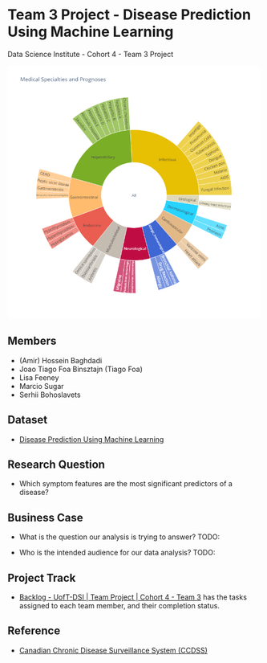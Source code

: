 # Team 3 Project - Disease Prediction Using Machine Learning
Data Science Institute - Cohort 4 - Team 3 Project 

![Prognoses grouped by Medical Specialty - Sunburst Plot](img/sunburst.png)

## Members
- (Amir) Hossein Baghdadi 
- Joao Tiago Foa Binsztajn (Tiago Foa)
- Lisa Feeney
- Marcio Sugar
- Serhii Bohoslavets

## Dataset
- [Disease Prediction Using Machine Learning](https://www.kaggle.com/datasets/kaushil268/disease-prediction-using-machine-learning/data)

## Research Question
- Which symptom features are the most significant predictors of a disease? 

## Business Case
- What is the question our analysis is trying to answer?
TODO:

- Who is the intended audience for our data analysis?
TODO:

## Project Track
- [Backlog - UofT-DSI | Team Project | Cohort 4 - Team 3](https://github.com/users/msugar/projects/2) has the tasks assigned to each team member, and their completion status.

## Reference
- [Canadian Chronic Disease Surveillance System (CCDSS)](https://health-infobase.canada.ca/ccdss/data-tool/)
